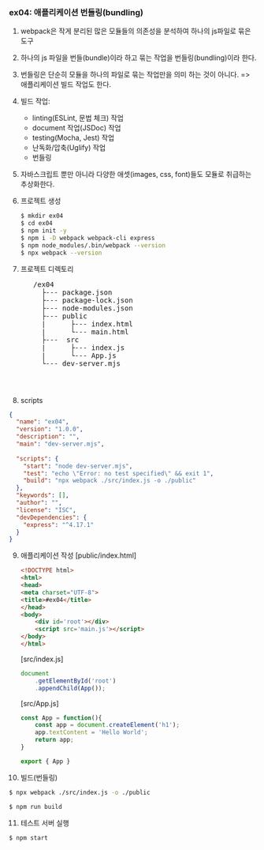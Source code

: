 ### ex04: 애플리케이션 번들링(bundling)
1. webpack은 작게 분리된 많은 모듈들의 의존성을 분석하여 하나의 js파일로
묶은 도구
2. 하나의 js 파일을 번들(bundle)이라 하고 묶는 작업을 번들링(bundling)이라 한다.
3. 번들링은 단순히 모듈을 하나의 파일로 묶는 작업만을 의미 하는 것이 아니다. => 애플리케이션 빌드 작업도 한다.
4. 빌드 작업: 
    + linting(ESLint, 문법 체크) 작업
    + document 작업(JSDoc) 작업 
    + testing(Mocha, Jest) 작업
    + 난독화/압축(Uglify) 작업
    + 번들링
5. 자바스크립트 뿐만 아니라 다양한 애셋(images, css, font)들도 
   모듈로 취급하는 추상화한다.

6. 프로젝트 생성
    ```bash
    $ mkdir ex04
    $ cd ex04
    $ npm init -y
    $ npm i -D webpack webpack-cli express
    $ npm node_modules/.bin/webpack --version
    $ npx webpack --version
    ```
7. 프로젝트 디렉토리
    <pre>
      /ex04
        ├--- package.json
        ├--- package-lock.json
        ├--- node-modules.json
        ├--- public
        |      ├--- index.html  
        |      └--- main.html  
        ├---  src
        |      ├--- index.js
        |      └--- App.js
        └--- dev-server.mjs
    <pre>
8. scripts
```json
{
  "name": "ex04",
  "version": "1.0.0",
  "description": "",
  "main": "dev-server.mjs",
  
  "scripts": {
    "start": "node dev-server.mjs",
    "test": "echo \"Error: no test specified\" && exit 1",
    "build": "npx webpack ./src/index.js -o ./public"
  },
  "keywords": [],
  "author": "",
  "license": "ISC",
  "devDependencies": {
    "express": "^4.17.1"
  }
}
```

9. 애플리케이션 작성
    [public/index.html]
    ```html
    <!DOCTYPE html>
    <html>
    <head>
    <meta charset="UTF-8">
    <title>#ex04</title>
    </head>
    <body>
        <div id='root'></div>
        <script src='main.js'></script>
    </body>
    </html>
    ```
    [src/index.js]
    ```javascript
    document
        .getElementById('root')
        .appendChild(App());
    ```
    
    [src/App.js]
    ```javascript
    const App = function(){
        const app = document.createElement('h1');
        app.textContent = 'Hello World';
        return app;
    }   

    export { App }
    ```

10. 빌드(번들링)
```bash
$ npx webpack ./src/index.js -o ./public
```

```bash
$ npm run build
```

11. 테스트 서버 실행
```bash
$ npm start
```

